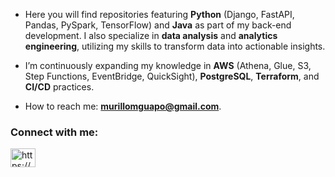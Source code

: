 - Here you will find repositories featuring **Python** (Django, FastAPI, Pandas, PySpark, TensorFlow) and **Java** as part of my back-end development. I also specialize in **data analysis** and **analytics engineering**, utilizing my skills to transform data into actionable insights.

- I’m continuously expanding my knowledge in **AWS** (Athena, Glue, S3, Step Functions, EventBridge, QuickSight), **PostgreSQL**, **Terraform**, and **CI/CD** practices.

- How to reach me: **murillomguapo@gmail.com**.

<h3 align="left">Connect with me:</h3>
<p align="left">
<a href="https://linkedin.com/in/https://www.linkedin.com/in/murillomasson" target="blank"><img align="center" src="https://raw.githubusercontent.com/rahuldkjain/github-profile-readme-generator/master/src/images/icons/Social/linked-in-alt.svg" alt="https://www.linkedin.com/in/murillomasson" height="30" width="40" /></a>
</p>
